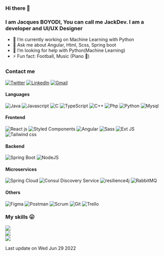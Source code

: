 ### Hi there 👋
### I am Jacques BOYODI, You can call me JackDev. I am a developer and UI/UX Designer

- 🔭 I’m currently working on Machine Learning with Python
- 💬 Ask me about Angular, Html, Scss, Spring boot
- 🤔 I’m looking for help with Python(Machine Learning)
- ⚡ Fun fact: Football, Music (Piano 🎹)

### Contact me
[![Twitter](https://img.shields.io/badge/Twitter-%231DA1F2.svg?logo=Twitter&logoColor=white)](https://twitter.com/JBoyodi)
[![LinkedIn](https://img.shields.io/badge/LinkedIn-%237289DA.svg?logo=LinkedIn&logoColor=white)](https://www.linkedin.com/in/londou-jacques-boyodi)
[![Gmail](https://img.shields.io/badge/Yahoo-purple.svg?logo=yahoo&logoColor=white)](jacquesboyodi@yahoo.fr)


#### Languages

![Java](https://img.shields.io/badge/java-%230095D5.svg?style=for-the-badge&logo=java&logoColor=white) ![Javascript](https://img.shields.io/badge/javascript-yellow.svg?style=for-the-badge&logo=javascript&logoColor=black) ![C](https://img.shields.io/badge/c-%23239120.svg?style=for-the-badge&logo=c&logoColor=white) ![TypeScript](https://img.shields.io/badge/typescript-%23007ACC.svg?style=for-the-badge&logo=typescript&logoColor=white) ![C++](https://img.shields.io/badge/c++-F54A2A?style=for-the-badge&logo=c++&logoColor=white) ![Php](https://img.shields.io/badge/php-blue.svg?style=for-the-badge&logo=php&logoColor=white) ![Python](https://img.shields.io/badge/python-3670A0?style=for-the-badge&logo=python&logoColor=ffdd54) ![Mysql](https://img.shields.io/badge/mysql-orange?style=for-the-badge&logo=mysql&logoColor=blue)

#### Frontend

![React js](https://img.shields.io/badge/react-%2320232a.svg?style=for-the-badge&logo=react&logoColor=%2361DAFB) ![Styled Components](https://img.shields.io/badge/styled--components-DB7093?style=for-the-badge&logo=styled-components&logoColor=white) ![Angular](https://img.shields.io/badge/angular-%23f1413d.svg?style=for-the-badge&logo=angular&logoColor=white) ![Sass](https://img.shields.io/badge/sass-black?style=for-the-badge&logo=sass&logoColor=pink) ![Ext JS](https://img.shields.io/badge/sencha-ext%20js-blue.svg?style=for-the-badge&logo=sencha&logoColor=white) ![Tailwind css](https://img.shields.io/badge/tailwind%20css-%2320232a.svg?style=for-the-badge&logo=tailwindcss&logoColor=%2361DAFB)
 

#### Backend

![Spring Boot](https://img.shields.io/badge/springBoot-%23239120.svg?style=for-the-badge&logo=spring-boot&logoColor=white) ![NodeJS](https://img.shields.io/badge/node.js-6DA55F?style=for-the-badge&logo=node.js&logoColor=white) 

#### Microservices

![Spring Cloud](https://img.shields.io/badge/spring%20cloud-%23239120.svg?style=for-the-badge&logo=springcloudconfig&logoColor=white) ![Consul Discovery Service](https://img.shields.io/badge/consul%20discovery-pink.svg?style=for-the-badge&logo=consul&logoColor=white) ![resilience4j](https://img.shields.io/badge/resilience4j-green.svg?style=for-the-badge&logo=resilience4j&logoColor=white) ![RabbitMQ](https://img.shields.io/badge/rabbitmq-orange.svg?style=for-the-badge&logo=rabbitmq&logoColor=white)

 
#### Others

![Figma](https://img.shields.io/badge/figma-%23F24E1E.svg?style=for-the-badge&logo=figma&logoColor=white) 
![Postman](https://img.shields.io/badge/postman-%23F24E1E.svg?style=for-the-badge&logo=postman&logoColor=white) 
![Scrum](https://img.shields.io/badge/scrum-red.svg?style=for-the-badge&logo=scrum&logoColor=white) 
![Git](https://img.shields.io/badge/git-orange.svg?style=for-the-badge&logo=git&logoColor=white) 
![Trello](https://img.shields.io/badge/trello-blue.svg?style=for-the-badge&logo=trello&logoColor=white) 

### My skills 😛

![](https://github-readme-stats.vercel.app/api?username=jackamrl&theme=dark&hide_border=true&include_all_commits=false&count_private=true)<br/>
![](https://github-readme-streak-stats.herokuapp.com/?user=jackamrl&theme=dark&hide_border=true)<br/>
![](https://github-readme-stats.vercel.app/api/top-langs/?username=jackamrl&theme=dark&hide_border=true&include_all_commits=false&count_private=true&layout=compact)



Last update on Wed Jun 29 2022

<!--
<img src="https://profile-counter.glitch.me/jackaamrl/count.svg" />
**jackamrl/jackamrl** is a ✨ _special_ ✨ repository because its `README.md` (this file) appears on your GitHub profile.

Here are some ideas to get you started:

###- 🔭 I’m currently working on MAchine learning with Python
- 🌱 I’m currently learning ...
- 👯 I’m looking to collaborate on ...
- 🤔 I’m looking for help with ...
- 💬 Ask me about ...
- 📫 How to reach me: ...
- 😄 Pronouns: ...
- ⚡ Fun fact: ...
-->

